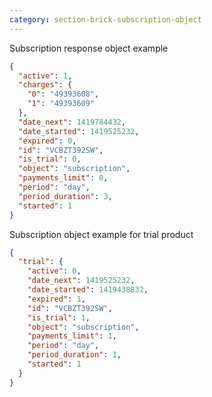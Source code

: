 ```yaml
---
category: section-brick-subscription-object
---
```

Subscription response object example
```json
{
  "active": 1,
  "charges": {
    "0": "49393608",
    "1": "49393609"
  },
  "date_next": 1419784432,
  "date_started": 1419525232,
  "expired": 0,
  "id": "VCBZT392SW",
  "is_trial": 0,
  "object": "subscription",
  "payments_limit": 0,
  "period": "day",
  "period_duration": 3,
  "started": 1
}
```

Subscription object example for trial product
```json
{
  "trial": {
    "active": 0,
    "date_next": 1419525232,
    "date_started": 1419438832,
    "expired": 1,
    "id": "VCBZT392SW",
    "is_trial": 1,
    "object": "subscription",
    "payments_limit": 1,
    "period": "day",
    "period_duration": 1,
    "started": 1
  }
}
```